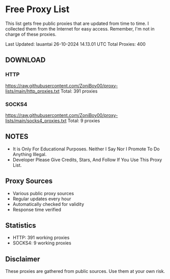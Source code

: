 # Free Proxy List

This list gets free public proxies that are updated from time to time.
I collected them from the Internet for easy access. Remember, I'm not in charge of these proxies.

Last Updated: lauantai 26-10-2024 14.13.01 UTC
Total Proxies: 400

## DOWNLOAD

### HTTP
https://raw.githubusercontent.com/ZoniBoy00/proxy-lists/main/http_proxies.txt
Total: 391 proxies
### SOCKS4
https://raw.githubusercontent.com/ZoniBoy00/proxy-lists/main/socks4_proxies.txt
Total: 9 proxies

## NOTES
- It is Only For Educational Purposes. Neither I Say Nor I Promote To Do Anything Illegal.
- Developer Please Give Credits, Stars, And Follow If You Use This Proxy List.

## Proxy Sources
- Various public proxy sources
- Regular updates every hour
- Automatically checked for validity
- Response time verified

## Statistics
- HTTP: 391 working proxies
- SOCKS4: 9 working proxies

## Disclaimer
These proxies are gathered from public sources. Use them at your own risk.
